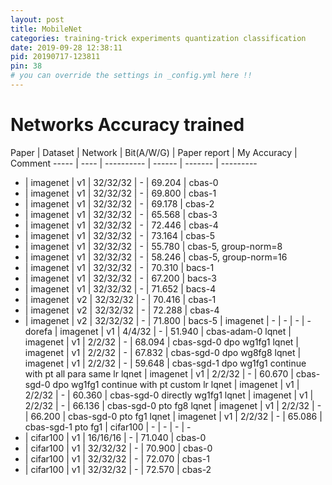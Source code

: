 ```yaml
---
layout: post
title: MobileNet
categories: training-trick experiments quantization classification
date: 2019-09-28 12:38:11
pid: 20190717-123811
pin: 38
# you can override the settings in _config.yml here !!
---
```


# Networks Accuracy trained

Paper | Dataset | Network | Bit(A/W/G) | Paper report | My Accuracy | Comment
----- | ---- | ---------- | ------ | -------  |  ---------  
 -    | imagenet | v1 | 32/32/32 | - | 69.204 | cbas-0
 -    | imagenet | v1 | 32/32/32 | - | 69.800 | cbas-1
 -    | imagenet | v1 | 32/32/32 | - | 69.178 | cbas-2
 -    | imagenet | v1 | 32/32/32 | - | 65.568 | cbas-3
 -    | imagenet | v1 | 32/32/32 | - | 72.446 | cbas-4
 -    | imagenet | v1 | 32/32/32 | - | 73.164 | cbas-5
 -    | imagenet | v1 | 32/32/32 | - | 55.780 | cbas-5, group-norm=8
 -    | imagenet | v1 | 32/32/32 | - | 58.246 | cbas-5, group-norm=16
 -    | imagenet | v1 | 32/32/32 | - | 70.310 | bacs-1
 -    | imagenet | v1 | 32/32/32 | - | 67.200 | bacs-3
 -    | imagenet | v1 | 32/32/32 | - | 71.652 | bacs-4
 -    | imagenet | v2 | 32/32/32 | - | 70.416 | cbas-1
 -    | imagenet | v2 | 32/32/32 | - | 72.288 | cbas-4
 -    | imagenet | v2 | 32/32/32 | - | 71.800 | bacs-5
      | imagenet | - | - | -  |  -
 dorefa | imagenet | v1 | 4/4/32 | - | 51.940 | cbas-adam-0
 lqnet | imagenet | v1 | 2/2/32 | - | 68.094 | cbas-sgd-0 dpo wg1fg1
 lqnet | imagenet | v1 | 2/2/32 | - | 67.832 | cbas-sgd-0 dpo wg8fg8
 lqnet | imagenet | v1 | 2/2/32 | - | 59.648 | cbas-sgd-1 dpo wg1fg1 continue with pt all para same lr
 lqnet | imagenet | v1 | 2/2/32 | - | 60.670 | cbas-sgd-0 dpo wg1fg1 continue with pt custom lr
 lqnet | imagenet | v1 | 2/2/32 | - | 60.360 | cbas-sgd-0 directly wg1fg1
 lqnet | imagenet | v1 | 2/2/32 | - | 66.136 | cbas-sgd-0 pto fg8
 lqnet | imagenet | v1 | 2/2/32 | - | 66.200 | cbas-sgd-0 pto fg1
 lqnet | imagenet | v1 | 2/2/32 | - | 65.086 | cbas-sgd-1 pto fg1
      | cifar100 | - | - | -  |  -
 -    | cifar100 | v1 | 16/16/16 | - | 71.040 | cbas-0
 -    | cifar100 | v1 | 32/32/32 | - | 70.900 | cbas-0
 -    | cifar100 | v1 | 32/32/32 | - | 72.070 | cbas-1
 -    | cifar100 | v1 | 32/32/32 | - | 72.570 | cbas-2

